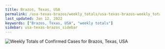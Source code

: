 ```yaml
---
title: Brazos, Texas, USA
permalink: /usa-texas-brazos/weekly_totals/usa-texas-brazos-weekly_totals.html
last_updated: Jan 12, 2022
keywords: ["Brazos, Texas, USA", "weekly totals"]
sidebar: usa-texas-brazos_sidebar
---
```


![Weekly Totals of Confirmed Cases for Brazos, Texas, USA](/covid_tracker/images/graphs/usa-texas-brazos-weekly_totals_graph.png)

